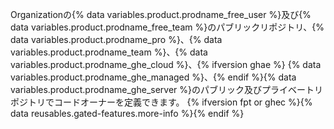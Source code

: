 Organizationの{% data variables.product.prodname_free_user %}及び{% data variables.product.prodname_free_team %}のパブリックリポジトリ、{% data variables.product.prodname_pro %}、{% data variables.product.prodname_team %}、{% data variables.product.prodname_ghe_cloud %}、{% ifversion ghae %} {% data variables.product.prodname_ghe_managed %}、{% endif %}{% data variables.product.prodname_ghe_server %}のパブリック及びプライベートリポジトリでコードオーナーを定義できます。 {% ifversion fpt or ghec %}{% data reusables.gated-features.more-info %}{% endif %}

